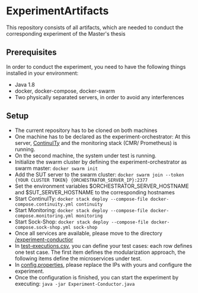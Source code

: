 # ExperimentArtifacts

This repository consists of all artifacts, which are needed to conduct the corresponding experiment of the Master's thesis 

## Prerequisites
In order to conduct the experiment, you need to have the following things installed in your environment:
- Java 1.8
- docker, docker-compose, docker-swarm
- Two physically separated servers, in order to avoid any interferences

## Setup
- The current repository has to be cloned on both machines
- One machine has to be declared as the experiment-orchestrator: At this server, [ContinuITy](https://github.com/ContinuITy-Project/ContinuITy) and the monitoring stack (CMR/ Prometheus) is running.
- On the second machine, the system under test is running.
- Initialize the swarm cluster by defining the experiment-orchestrator as swarm master:  `docker swarm init`
- Add the SUT server to the swarm cluster: `docker swarm join --token {YOUR CLUSTER TOKEN} {ORCHESTRATOR_SERVER_IP}:2377`
- Set the environment variables $ORCHESTRATOR_SERVER_HOSTNAME and $SUT_SERVER_HOSTNAME to the corresponding hostnames
- Start ContinuITy: `docker stack deploy --compose-file docker-compose.continuity.yml continuity`
- Start Monitoring: `docker stack deploy --compose-file docker-compose.monitoring.yml monitoring`
- Start Sock-Shop: `docker stack deploy --compose-file docker-compose.sock-shop.yml sock-shop`
- Once all services are available, please move to the directory [/experiment-conductior](/experiment-conductor)
- In [test-executions.csv](/experiment-conductor/test-executions.csv), you can define your test cases: each row defines one test case. The first item defines the modularization approach, the following items define the microservices under test.
- In [config.properties](/experiment-conductor/config.properties), please replace the IPs with yours and configure the experiment.
- Once the configuration is finished, you can start the experiment by executing: `java -jar Experiment-Conductor.java`


